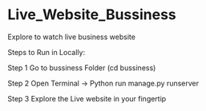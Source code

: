 # Live_Website_Bussiness
Explore to watch live business website


Steps to Run in Locally:

Step 1  Go to bussiness Folder (cd bussiness)

Step 2  Open Terminal -> Python run manage.py runserver

Step 3 Explore the Live website in your fingertip
